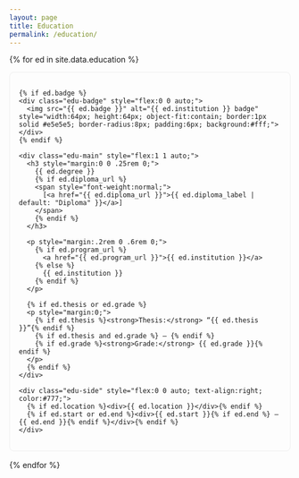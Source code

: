 ```yaml
---
layout: page
title: Education
permalink: /education/
---
```


<div class="education-list">

  {% for ed in site.data.education %}
  <div class="edu-card" style="display:flex; gap:1rem; align-items:flex-start; padding:1rem; border:1px solid #eee; border-radius:8px; margin-bottom:1rem;">
    
    {% if ed.badge %}
    <div class="edu-badge" style="flex:0 0 auto;">
      <img src="{{ ed.badge }}" alt="{{ ed.institution }} badge" style="width:64px; height:64px; object-fit:contain; border:1px solid #e5e5e5; border-radius:8px; padding:6px; background:#fff;">
    </div>
    {% endif %}

    <div class="edu-main" style="flex:1 1 auto;">
      <h3 style="margin:0 0 .25rem 0;">
        {{ ed.degree }}
        {% if ed.diploma_url %}
        <span style="font-weight:normal;">
          [<a href="{{ ed.diploma_url }}">{{ ed.diploma_label | default: "Diploma" }}</a>]
        </span>
        {% endif %}
      </h3>

      <p style="margin:.2rem 0 .6rem 0;">
        {% if ed.program_url %}
          <a href="{{ ed.program_url }}">{{ ed.institution }}</a>
        {% else %}
          {{ ed.institution }}
        {% endif %}
      </p>

      {% if ed.thesis or ed.grade %}
      <p style="margin:0;">
        {% if ed.thesis %}<strong>Thesis:</strong> “{{ ed.thesis }}”{% endif %}
        {% if ed.thesis and ed.grade %} — {% endif %}
        {% if ed.grade %}<strong>Grade:</strong> {{ ed.grade }}{% endif %}
      </p>
      {% endif %}
    </div>

    <div class="edu-side" style="flex:0 0 auto; text-align:right; color:#777;">
      {% if ed.location %}<div>{{ ed.location }}</div>{% endif %}
      {% if ed.start or ed.end %}<div>{{ ed.start }}{% if ed.end %} – {{ ed.end }}{% endif %}</div>{% endif %}
    </div>

  </div>
  {% endfor %}

</div>
